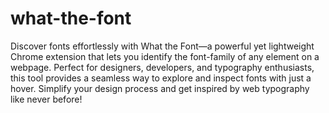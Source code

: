 # what-the-font
 Discover fonts effortlessly with What the Font—a powerful yet lightweight Chrome extension that lets you identify the font-family of any element on a webpage. Perfect for designers, developers, and typography enthusiasts, this tool provides a seamless way to explore and inspect fonts with just a hover. Simplify your design process and get inspired by web typography like never before!
